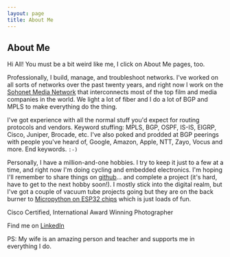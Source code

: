 ```yaml
---
layout: page
title: About Me
---
```

## About Me
Hi All! You must be a bit weird like me, I click on About Me pages, too.

Professionally, I build, manage, and troubleshoot networks. I've worked on all sorts of networks over the past twenty years, and right now I work on the [Sohonet Media Network](https://www.sohonet.com "Sohonet's Website") that interconnects most of the top film and media companies in the world. We light a lot of fiber and I do a lot of BGP and MPLS to make everything do the thing.

I've got experience with all the normal stuff you'd expect for routing protocols and vendors. Keyword stuffing: MPLS, BGP, OSPF, IS-IS, EIGRP, Cisco, Juniper, Brocade, etc. I've also poked and prodded at BGP peerings with people you've heard of, Google, Amazon, Apple, NTT, Zayo, Vocus and more. End keywords. `:-)`

Personally, I have a million-and-one hobbies. I try to keep it just to a few at a time, and right now I'm doing cycling and embedded electronics. I'm hoping I'll remember to share things on [github](https://www.github.com/jmacego "My github repository, don't laugh.")... and complete a project (it's hard, have to get to the next hobby soon!). I mostly stick into the digital realm, but I've got a couple of vacuum tube projects going but they are on the back burner to [Micropython on ESP32 chips](https://www.micropython.org) which is just loads of fun.

Cisco Certified, International Award Winning Photographer

Find me on [LinkedIn](http://www.linkedin.com/in/jmacego)

PS: My wife is an amazing person and teacher and supports me in everything I do.